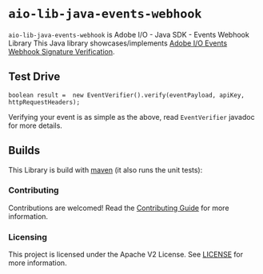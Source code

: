 
# `aio-lib-java-events-webhook`

`aio-lib-java-events-webhook` is Adobe I/O - Java SDK - Events Webhook Library
This Java library showcases/implements [Adobe I/O Events Webhook Signature Verification](https://developer.adobe.com/events/docs/guides/#security-considerations).

## Test Drive

    boolean result =  new EventVerifier().verify(eventPayload, apiKey, httpRequestHeaders);

Verifying your event is as simple as the above, read `EventVerifier` javadoc for more details.

## Builds

This Library is build with [maven](https://maven.apache.org/) (it also runs the unit tests):

### Contributing

Contributions are welcomed! Read the [Contributing Guide](../.github/CONTRIBUTING.md) for more information.

### Licensing

This project is licensed under the Apache V2 License. See [LICENSE](../LICENSE.md) for more information.

  
